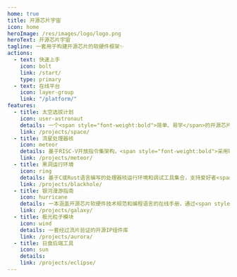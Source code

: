 ```yaml
---
home: true
title: 开源芯片宇宙
icon: home
heroImage: /res/images/logo/logo.png
heroText: 开源芯片宇宙
tagline: 一套用于构建开源芯片的软硬件框架✨
actions:
  - text: 快速上手
    icon: bolt
    link: /start/
    type: primary
  - text: 在线平台
    icon: layer-group
    link: "/platform/"
features:
  - title: 太空选拔计划
    icon: user-astronaut
    details: 一个<span style="font-weight:bold">简单、易学</span>的开源芯片人才培养计划，在这里每位爱好者都能根据自身的能力水平，学习到探索开源芯片宇宙的所有必要知识，并得到太空指挥官的认证
    link: /projects/space/
  - title: 流星处理器核
    icon: meteor
    details: 基于RISC-V开放指令集架构，<span style="font-weight:bold">采用敏捷设计方法</span>实现的开源处理器核，涵盖单周期、多周期和流水线等多种不同数据通路结构，并可通过总线互联形成一个功能完备的SoC
    link: /projects/meteor/
  - title: 黑洞运行环境
    icon: ring
    details: 基于C或Rust语言编写的处理器核运行环境和调试工具集合，支持爱好者<span style="font-weight:bold">快速</span>测试自己编写的处理器核的功能和性能是否达标，并为其编写各种丰富多彩的应用程序
    link: /projects/blackhole/
  - title: 银河漫游指南
    icon: hurricane
    details: 一本涵盖开源芯片软硬件技术规范和编程语言的在线手册，通过<span style="font-weight:bold">创造性</span>地使用令人耳目一新的展示方式，将碎片化知识整合到一起，大大提升开源芯片整体开发和验证的效率
    link: /projects/galaxy/
  - title: 极光粒子模块
    icon: wind
    details: 一套经过流片验证的开源IP组件库
    link: /projects/aurora/
  - title: 日食后端工具
    icon: sun
    details:
    link: /projects/eclipse/
---
```

